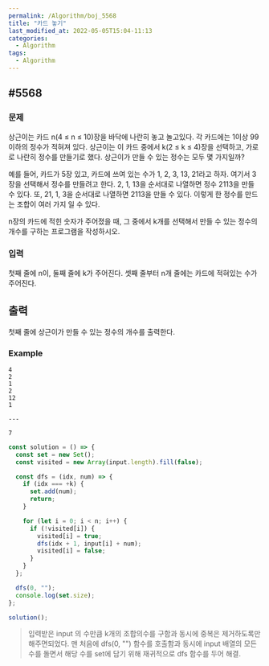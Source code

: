 ```yaml
---
permalink: /Algorithm/boj_5568
title: "카드 놓기"
last_modified_at: 2022-05-05T15:04-11:13
categories:
  - Algorithm
tags:
  - Algorithm
---
```


## #5568

### 문제

상근이는 카드 n(4 ≤ n ≤ 10)장을 바닥에 나란히 놓고 놀고있다. 각 카드에는 1이상 99이하의 정수가 적혀져 있다. 상근이는 이 카드 중에서 k(2 ≤ k ≤ 4)장을 선택하고, 가로로 나란히 정수를 만들기로 했다. 상근이가 만들 수 있는 정수는 모두 몇 가지일까?

예를 들어, 카드가 5장 있고, 카드에 쓰여 있는 수가 1, 2, 3, 13, 21라고 하자. 여기서 3장을 선택해서 정수를 만들려고 한다. 2, 1, 13을 순서대로 나열하면 정수 2113을 만들 수 있다. 또, 21, 1, 3을 순서대로 나열하면 2113을 만들 수 있다. 이렇게 한 정수를 만드는 조합이 여러 가지 일 수 있다.

n장의 카드에 적힌 숫자가 주어졌을 때, 그 중에서 k개를 선택해서 만들 수 있는 정수의 개수를 구하는 프로그램을 작성하시오.

### 입력

첫째 줄에 n이, 둘째 줄에 k가 주어진다. 셋째 줄부터 n개 줄에는 카드에 적혀있는 수가 주어진다.

## 출력

첫째 줄에 상근이가 만들 수 있는 정수의 개수를 출력한다.

### Example

```
4
2
1
2
12
1

---

7
```

```javascript
const solution = () => {
  const set = new Set();
  const visited = new Array(input.length).fill(false);

  const dfs = (idx, num) => {
    if (idx === +k) {
      set.add(num);
      return;
    }

    for (let i = 0; i < n; i++) {
      if (!visited[i]) {
        visited[i] = true;
        dfs(idx + 1, input[i] + num);
        visited[i] = false;
      }
    }
  };

  dfs(0, "");
  console.log(set.size);
};

solution();
```

> 입력받은 input 의 수만큼 k개의 조합의수를 구함과 동시에 중복은 제거하도록만 해주면되었다. 맨 처음에 dfs(0, "") 함수를 호출함과 동시에 input 배열의 모든 수를 돌면서 해당 수를 set에 담기 위해 재귀적으로 dfs 함수를 두어 해결.
